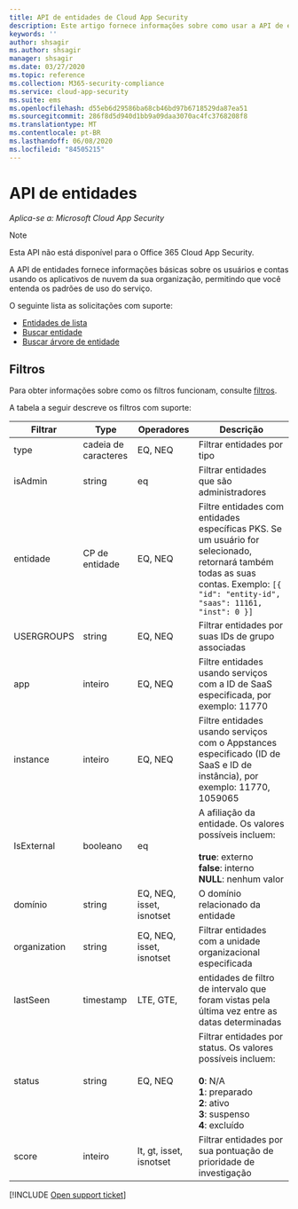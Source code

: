 ```yaml
---
title: API de entidades de Cloud App Security
description: Este artigo fornece informações sobre como usar a API de entidades.
keywords: ''
author: shsagir
ms.author: shsagir
manager: shsagir
ms.date: 03/27/2020
ms.topic: reference
ms.collection: M365-security-compliance
ms.service: cloud-app-security
ms.suite: ems
ms.openlocfilehash: d55eb6d29586ba68cb46bd97b6718529da87ea51
ms.sourcegitcommit: 286f8d5d940d1bb9a09daa3070ac4fc3768208f8
ms.translationtype: MT
ms.contentlocale: pt-BR
ms.lasthandoff: 06/08/2020
ms.locfileid: "84505215"
---
```

# <a name="entities-api"></a>API de entidades

*Aplica-se a: Microsoft Cloud App Security*

> [!NOTE]
> Esta API não está disponível para o Office 365 Cloud App Security.

A API de entidades fornece informações básicas sobre os usuários e contas usando os aplicativos de nuvem da sua organização, permitindo que você entenda os padrões de uso do serviço.

O seguinte lista as solicitações com suporte:

- [Entidades de lista](api-entities-list.md)
- [Buscar entidade](api-entities-fetch.md)
- [Buscar árvore de entidade](api-entities-fetch-tree.md)

## <a name="filters"></a>Filtros

Para obter informações sobre como os filtros funcionam, consulte [filtros](api-introduction.md#filters).

A tabela a seguir descreve os filtros com suporte:

| Filtrar | Type | Operadores | Descrição |
| --- | --- | --- | --- |
| type| cadeia de caracteres | EQ, NEQ | Filtrar entidades por tipo |
| isAdmin | string | eq | Filtrar entidades que são administradores |
| entidade | CP de entidade | EQ, NEQ | Filtre entidades com entidades específicas PKS. Se um usuário for selecionado, retornará também todas as suas contas. Exemplo: `[{ "id": "entity-id", "saas": 11161, "inst": 0 }]` |
| USERGROUPS |string | EQ, NEQ | Filtrar entidades por suas IDs de grupo associadas |
| app | inteiro | EQ, NEQ | Filtre entidades usando serviços com a ID de SaaS especificada, por exemplo: 11770 |
| instance | inteiro | EQ, NEQ | Filtre entidades usando serviços com o Appstances especificado (ID de SaaS e ID de instância), por exemplo: 11770, 1059065 |
| IsExternal | booleano | eq | A afiliação da entidade. Os valores possíveis incluem:<br /><br />**true**: externo<br />**false**: interno<br />**NULL**: nenhum valor |
| domínio | string | EQ, NEQ, isset, isnotset | O domínio relacionado da entidade |
| organization | string | EQ, NEQ, isset, isnotset | Filtrar entidades com a unidade organizacional especificada |
| lastSeen | timestamp | LTE, GTE, | entidades de filtro de intervalo que foram vistas pela última vez entre as datas determinadas |
| status | string | EQ, NEQ | Filtrar entidades por status. Os valores possíveis incluem:<br /><br />**0**: N/A<br />**1**: preparado<br />**2**: ativo<br />**3**: suspenso<br />**4**: excluído |
| score | inteiro | lt, gt, isset, isnotset | Filtrar entidades por sua pontuação de prioridade de investigação |

[!INCLUDE [Open support ticket](includes/support.md)]
